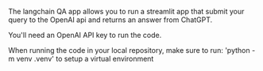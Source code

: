 The langchain QA app allows you to run a streamlit app that submit your query to the OpenAI api and
returns an answer from ChatGPT. 

You'll need an OpenAI API key to run the code. 

When running the code in your local repository, make sure to run: 'python -m venv .venv' to setup a virtual environment

